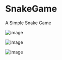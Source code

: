 # SnakeGame

A Simple Snake Game

![image](https://user-images.githubusercontent.com/71688954/163589927-f74d7715-068e-412c-b9fc-9816d041c7e3.png)



![image](https://user-images.githubusercontent.com/71688954/163590763-0bb8212e-62bf-42de-9bca-fd062d9cf6f1.png)



![image](https://user-images.githubusercontent.com/71688954/163590249-77f76bb5-58c7-42d8-b8ed-631c26b54135.png)
